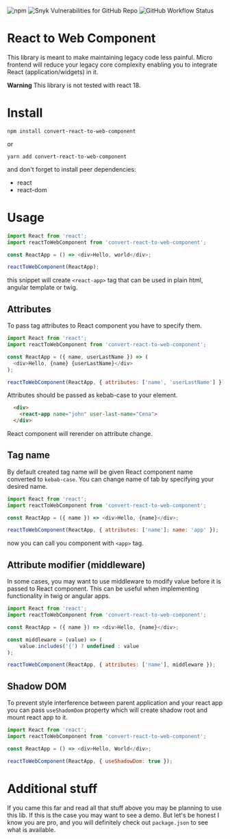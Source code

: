 ![npm](https://img.shields.io/npm/v/convert-react-to-web-component)
![Snyk Vulnerabilities for GitHub Repo](https://img.shields.io/snyk/vulnerabilities/github/SIL0RAK/convert-react-to-web-component)
![GitHub Workflow Status](https://img.shields.io/github/workflow/status/SIL0RAK/convert-react-to-web-component/Node.js%20CI)


# React to Web Component

  This library is meant to make maintaining legacy code less painful. Micro frontend will reduce your legacy core complexity enabling you to integrate React (application/widgets) in it.
  
  **Warning**
  This library is not tested with react 18.

# Install

    npm install convert-react-to-web-component
    
 or

    yarn add convert-react-to-web-component

and don't forget to install peer dependencies:
    
   * react
   * react-dom

# Usage

```javascript
import React from 'react';
import reactToWebComponent from 'convert-react-to-web-component';

const ReactApp = () => <div>Hello, world</div>;

reactToWebComponent(ReactApp);
```

this snippet will create `<react-app>` tag that can be used in plain html, angular template or twig.

## Attributes

To pass tag attributes to React component you have to specify them.

```javascript
import React from 'react';
import reactToWebComponent from 'convert-react-to-web-component';

const ReactApp = ({ name, userLastName }) => (
  <div>Hello, {name} {userLastName}</div>
);

reactToWebComponent(ReactApp, { attributes: ['name', 'userLastName'] });
```

Attributes should be passed as kebab-case to your element.

```html
  <div>
    <react-app name="john" user-last-name="Cena">
  </div>
```

React component will rerender on attribute change.

## Tag name

By default created tag name will be given React component name converted to `kebab-case`. You can change name of tab by specifying your desired name.

```javascript
import React from 'react';
import reactToWebComponent from 'convert-react-to-web-component';

const ReactApp = ({ name }) => <div>Hello, {name}</div>;

reactToWebComponent(ReactApp, { attributes: ['name']; name: 'app' });
```

now you can call you component with `<app>` tag.

## Attribute modifier (middleware)

In some cases, you may want to use middleware to modify value before it is passed to React component. This can be useful when implementing functionality in twig or angular apps.

```javascript
import React from 'react';
import reactToWebComponent from 'convert-react-to-web-component';

const ReactApp = ({ name }) => <div>Hello, {name}</div>;

const middleware = (value) => (
    value.includes('{') ? undefined : value
);

reactToWebComponent(ReactApp, { attributes: ['name'], middleware });
```
## Shadow DOM


 To prevent style interference between parent application and your react app you can pass `useShadomDom` property which will create shadow root and mount react app to it.

```javascript
import React from 'react';
import reactToWebComponent from 'convert-react-to-web-component';

const ReactApp = () => <div>Hello, World</div>;

reactToWebComponent(ReactApp, { useShadowDom: true });
```

# Additional stuff

If you came this far and read all that stuff above you may be planning to use this lib. If this is the case you may want to see a demo. But let's be honest I know you are pro, and you will definitely check out `package.json` to see what is available.
